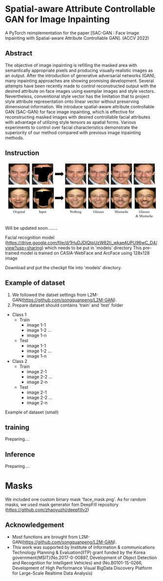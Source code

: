 # Spatial-aware Attribute Controllable GAN for Image Inpainting
A PyTorch reimplementation for the paper [SAC-GAN : Face Image Inpainting with Spatial-aware Attribute Controllable GAN]. (ACCV 2022)

## Abstract 
The objective of image inpainting is refilling the masked area with semantically appropriate pixels and producing visually realistic images as an output. After the introduction of generative adversarial networks (GAN), many inpainting approaches are showing promising development. Several attempts have been recently made to control reconstructed output with the desired attribute on face images using exemplar images and style vectors. Nevertheless, conventional style vector has the limitation that to project style attribute representation onto linear vector without preserving dimensional information. We introduce spatial-aware attribute controllable GAN (SAC-GAN) for face image inpainting, which is effective for reconstructing masked images with desired controllable facial attributes with advantage of utilizing style tensors as spatial forms. Various experiments to control over facial characteristics demonstrate the superiority of our method compared with previous image inpainting methods.


## Instruction

<p align="center"><img src="sample_imgs/example2.png" width="720"\></p>

Will be updated soon........

Facial recognition model (https://drive.google.com/file/d/1HuDJDlQtpUzW62tj_wkaeAUPU96wC_D4/view?usp=sharing) which needs to be put in 'models' directory
This pre-trained model is trained on CASIA-WebFace and ArcFace using 128x128 image

Download and put the checkpt file into 'models' directory.

## Example of dataset
1. We followed the datset settings from L2M-GAN(https://github.com/songquanpeng/L2M-GAN).
2. Prepare dataset should contains 'train' and 'test' folder
  - Class 1  
    - Train
        + image 1-1  
        + image 1-2
        ...    
        + image 1-n 
    - Test
        + image 1-1  
        + image 1-2
        ...    
        + image 1-n 
  - Class 2  
    - Train
        + image 2-1  
        + image 2-2
        ...    
        + image 2-n 
    - Test
        + image 2-1  
        + image 2-2
        ...    
        + image 2-n 

Example of dataset (small)

## training

Preparing....


## Inference

Preparing....

# Masks

We included one custom binary mask 'face_mask.png'.
As for random masks, we used mask generator fom DeepFill repository (https://github.com/zhaoyuzhi/deepfillv2)


## Acknowledgement
 + Most functions are brought from L2M-GAN(https://github.com/songquanpeng/L2M-GAN).
 + This work was supported by Institute of Information & communications Technology Planning & Evaluation(IITP) grant funded by the Korea government(MSIT)(No.2017-0-00897, Development of Object Detection and Recognition for Intelligent Vehicles) and (No.B0101-15-0266, Development of High Performance Visual BigData Discovery Platform for Large-Scale Realtime Data Analysis)